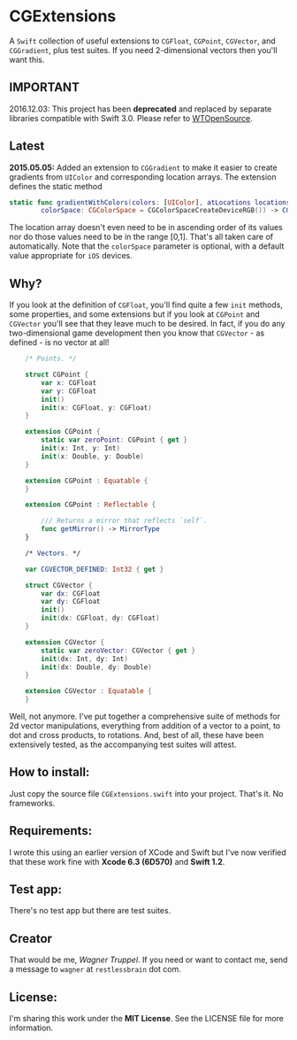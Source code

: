# CGExtensions
A `Swift` collection of useful extensions to `CGFloat`, `CGPoint`, `CGVector`, and `CGGradient`, plus test suites. If you need 2-dimensional vectors then you'll want this.

## IMPORTANT
2016.12.03: This project has been **deprecated** and replaced by separate libraries compatible with Swift 3.0. Please refer to [WTOpenSource](https://github.com/wltrup/WTOpenSource).

## Latest

**2015.05.05:** Added an extension to `CGGradient` to make it easier to create gradients from `UIColor` and corresponding location arrays. The extension defines the static method

```swift
static func gradientWithColors(colors: [UIColor], atLocations locations: [CGFloat],
        colorSpace: CGColorSpace = CGColorSpaceCreateDeviceRGB()) -> CGGradient
```

The location array doesn't even need to be in ascending order of its values nor do those values need to be in the range [0,1]. That's all taken care of automatically. Note that the `colorSpace` parameter is optional, with a default value appropriate for `iOS` devices.

## Why?

If you look at the definition of `CGFloat`, you'll find quite a few `init` methods, some properties, and some extensions but if you look at `CGPoint` and `CGVector` you'll see that they leave much to be desired. In fact, if you do any two-dimensional game development then you know that `CGVector` - as defined - is no vector at all!

```swift
    /* Points. */

    struct CGPoint {
        var x: CGFloat
        var y: CGFloat
        init()
        init(x: CGFloat, y: CGFloat)
    }

    extension CGPoint {
        static var zeroPoint: CGPoint { get }
        init(x: Int, y: Int)
        init(x: Double, y: Double)
    }

    extension CGPoint : Equatable {
    }

    extension CGPoint : Reflectable {

        /// Returns a mirror that reflects `self`.
        func getMirror() -> MirrorType
    }

    /* Vectors. */

    var CGVECTOR_DEFINED: Int32 { get }

    struct CGVector {
        var dx: CGFloat
        var dy: CGFloat
        init()
        init(dx: CGFloat, dy: CGFloat)
    }

    extension CGVector {
        static var zeroVector: CGVector { get }
        init(dx: Int, dy: Int)
        init(dx: Double, dy: Double)
    }

    extension CGVector : Equatable {
    }
```

Well, not anymore. I've put together a comprehensive suite of methods for 2d vector manipulations, everything from addition of a vector to a point, to dot and cross products, to rotations. And, best of all, these have been extensively tested, as the accompanying test suites will attest.

## How to install:

Just copy the source file `CGExtensions.swift` into your project. That's it. No frameworks.

## Requirements:

I wrote this using an earlier version of XCode and Swift but I've now verified that these work fine with **Xcode 6.3 (6D570)** and **Swift 1.2**.

## Test app:

There's no test app but there are test suites.

## Creator

That would be me, _Wagner Truppel_. If you need or want to contact me, send a message to `wagner` at `restlessbrain` dot com.

## License:

I'm sharing this work under the **MIT License**. See the LICENSE file for more information.
